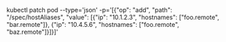 kubectl patch pod <pod-name> --type='json' -p='[{"op": "add", "path": "/spec/hostAliases", "value": [{"ip": "10.1.2.3", "hostnames": ["foo.remote", "bar.remote"]}, {"ip": "10.4.5.6", "hostnames": ["foo.remote", "baz.remote"]}]}]'
